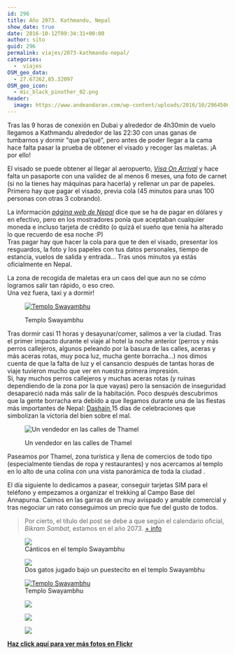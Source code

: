 ```yaml
---
id: 296
title: Año 2073. Kathmandu, Nepal
show_date: true
date: 2016-10-12T09:34:31+00:00
author: sito
guid: 296
permalink: viajes/2073-kathmandu-nepal/
categories:
  -  viajes
OSM_geo_data:
  - 27.67262,85.32097
OSM_geo_icon:
  - mic_black_pinother_02.png
header:
  image: https://www.andeandaran.com/wp-content/uploads/2016/10/29645062254_5d584deb12_h.jpg
---
```

Tras las 9 horas de conexión en Dubai y alrededor de 4h30min de vuelo llegamos a Kathmandu alrededor de las 22:30 con unas ganas de tumbarnos y dormir "que pa&#8217;qué", pero antes de poder llegar a la cama hace falta pasar la prueba de obtener el visado y recoger las maletas. ¡A por ello!<!--more-->

El visado se puede obtener al llegar al aeropuerto, _<a href="http://www.nepalimmigration.gov.np/article/44http/visa-info.html" target="_blank">Visa On Arrival</a>_ y hace falta un pasaporte con una validez de al menos 6 meses, una foto de carnet (si no la tienes hay máquinas para hacerla) y rellenar un par de papeles.  
Primero hay que pagar el visado, previa cola (45 minutos para unas 100 personas con otras 3 cobrando).

La información _<a href="http://www.nepalimmigration.gov.np/article/44http/visa-info.html" target="_blank">página web de Nepal</a>_ dice que se ha de pagar en dólares y en efectivo, pero en los mostradores ponía que aceptaban cualquier moneda e incluso tarjeta de crédito (o quizá el sueño que tenía ha alterado lo que recuerdo de esa noche :P)  
Tras pagar hay que hacer la cola para que te den el visado, presentar los resguardos, la foto y los papeles con tus datos personales, tiempo de estancia, vuelos de salida y entrada... Tras unos minutos ya estás oficialmente en Nepal.

La zona de recogida de maletas era un caos del que aun no se cómo logramos salir tan rápido, o eso creo.  
Una vez fuera, taxi y a dormir!<figure style="width: 395px" class="wp-caption alignleft">

<a href="https://www.flickr.com/photos/sitoo/29645070684/in/dateposted/" target="_blank"><img class="" title="Templo Swayambhu" src="https://c1.staticflickr.com/9/8677/29645070684_33f606debf.jpg" /></a><figcaption class="wp-caption-text">Templo Swayambhu</figcaption></figure> 

Tras dormir casi 11 horas y desayunar/comer, salimos a ver la ciudad. Tras el primer impacto durante el viaje al hotel la noche anterior (perros y más perros callejeros, algunos peleando por la basura de las calles, aceras y más aceras rotas, muy poca luz, mucha gente borracha...) nos dimos cuenta de que la falta de luz y el cansancio después de tantas horas de viaje tuvieron mucho que ver en nuestra primera impresión.  
Si, hay muchos perros callejeros y muchas aceras rotas (y ruinas dependiendo de la zona por la que vayas) pero la sensación de inseguridad desapareció nada más salir de la habitación. Poco después descubrimos que la gente borracha era debido a que llegamos durante una de las fiestas más importantes de Nepal: <a href="https://en.wikipedia.org/wiki/List_of_festivals_in_Nepal#Dashain" target="_blank">Dashain </a> 15 días de celebraciones que simbolizan la victoria del bien sobre el mal.<figure style="width: 399px" >

<img title="Un vendedor en las calles de Thamel" src="https://c1.staticflickr.com/9/8571/30160169322_b1407b7c26.jpg" /> <figcaption class="wp-caption-text">Un vendedor en las calles de Thamel</figcaption></figure> 

Paseamos por Thamel, zona turística y llena de comercios de todo tipo (especialmente tiendas de ropa y restaurantes) y nos acercamos al templo en lo alto de una colina con una vista panorámica de toda la ciudad .

El día siguiente lo dedicamos a pasear, conseguir tarjetas SIM para el teléfono y empezamos a organizar el trekking al Campo Base del Annapurna. Caímos en las garras de un muy avispado y amable comercial y tras negociar un rato conseguimos un precio que fue del gusto de todos.

> Por cierto, el título del post se debe a que según el calendario oficial, _Bikram Sambat_, estamos en el año 2073. <a href="https://es.wikipedia.org/wiki/Nepal_Sambat" target="_blank">+ info</a>

<div id='gallery-2' class='gallery galleryid-296 gallery-columns-3 gallery-size-wcfixedheightmedium'>
  <figure > 
  
  <div>
    <a href='https://www.andeandaran.com/wp-content/uploads/2016/10/MG_8309.jpg'><img src="https://www.andeandaran.com/wp-content/uploads/2016/10/MG_8309.jpg?resize=579%2C300&#038;ssl=1" class="attachment-wcfixedheightmedium size-wcfixedheightmedium" aria-describedby="gallery-2-302"/></a>
  </div><figcaption class='wp-caption-text gallery-caption' id='gallery-2-302'> Cánticos en el templo Swayambhu </figcaption></figure><figure > 
  
  <div>
    <a href='https://www.andeandaran.com/wp-content/uploads/2016/10/MG_8316.jpg'><img src="https://www.andeandaran.com/wp-content/uploads/2016/10/MG_8316.jpg" /></a>
  </div><figcaption class='wp-caption-text gallery-caption' id='gallery-2-303'> Dos gatos jugado bajo un puestecito en el templo Swayambhu </figcaption></figure><figure > 
  
  <div>
    <a href='https://www.andeandaran.com/wp-content/uploads/2016/10/MG_8355.jpg'><img src="https://www.andeandaran.com/wp-content/uploads/2016/10/MG_8355.jpg" alt="Templo Swayambhu" /></a>
  </div><figcaption class='wp-caption-text gallery-caption' id='gallery-2-304'> Templo Swayambhu </figcaption></figure><figure > 
  
  <div>
    <a href='https://www.andeandaran.com/wp-content/uploads/2016/10/MG_8407.jpg'><img src="https://www.andeandaran.com/wp-content/uploads/2016/10/MG_8407.jpg" /></a>
  </div></figure>
  
  <figure >   
  <div>
    <a href='https://www.andeandaran.com/wp-content/uploads/2016/10/MG_8403.jpg'><img  src="https://www.andeandaran.com/wp-content/uploads/2016/10/MG_8403.jpg" /></a>
  </div></figure><figure > 
  
  <div>
    <a href='https://www.andeandaran.com/wp-content/uploads/2016/10/MG_8441.jpg'><img src="https://www.andeandaran.com/wp-content/uploads/2016/10/MG_8441.jpg" /></a>
  </div></figure>
</div>

**[Haz click aquí para ver más fotos en Flickr](https://www.flickr.com/search/?w=7470842@N04&q=kathmandu)**